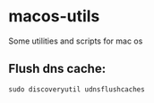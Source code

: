 # macos-utils
Some utilities and scripts for mac os


## Flush dns cache:

```
sudo discoveryutil udnsflushcaches
```

